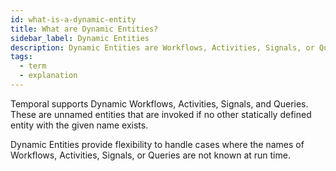 ```yaml
---
id: what-is-a-dynamic-entity
title: What are Dynamic Entities?
sidebar_label: Dynamic Entities
description: Dynamic Entities are Workflows, Activities, Signals, or Queries that are unnamed and invoked when no other named Entity matches the call from the Server at runtime.
tags:
  - term
  - explanation
---
```


Temporal supports Dynamic Workflows, Activities, Signals, and Queries.
These are unnamed entities that are invoked if no other statically defined entity with the given name exists.

Dynamic Entities provide flexibility to handle cases where the names of Workflows, Activities, Signals, or Queries are not known at run time.
